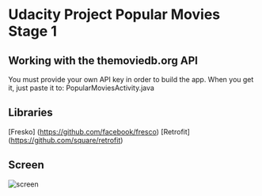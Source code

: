 # Udacity Project Popular Movies Stage 1

## Working with the themoviedb.org API
You must provide your own API key in order to build the app. When you get it, just paste it to: PopularMoviesActivity.java

## Libraries

[Fresko] (https://github.com/facebook/fresco)
[Retrofit] (https://github.com/square/retrofit)

## Screen
![screen](../master/art/main_menu.png)

